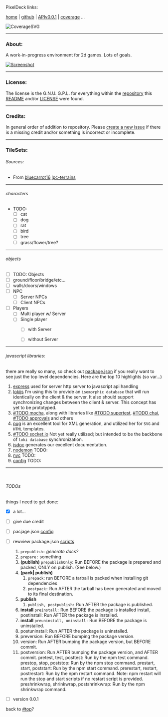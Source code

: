 <a name="top">PixelDeck links:</a>

[home](https://BadQuanta.github.io/pixeldeck/) |
[github](https://github.com/BadQuanta/pixeldeck/) |
[APIv0.0.1](https://badquanta.github.io/pixeldeck/pixeldeck/0.0.1/index.html) |
[coverage](https://badquanta.github.io/pixeldeck/coverage/index.html)
 ...

![CoverageSVG](https://badquanta.github.io/pixeldeck/coverage.svg)



---

### About:

A work-in-progress environment for 2d games.  Lots of goals.

[![Screenshot](https://badquanta.github.io/pixeldeck/imgs/Screenshot01.thumbnail.png "Screenshot" )](https://badquanta.github.io/pixeldeck/imgs/Screenshot01.png)

---

### License:

The license is the G.N.U. G.P.L. for everything within the [repository](https://github.com/BadQuanta/pixeldeck) this [README](./README.md) and/or [LICENSE](./LICENSE.md) were found.

---

### Credits:



In general order of addition to repository.  Please [create a new issue](https://github.com/badquanta/pixeldeck/issues/new) if there is a missing credit and/or something is incorrect or incomplete.

---

### TileSets:

###### Sources:

* From [bluecarrot16]() [lpc-terrains](https://opengameart.org/content/lpc-terrains)

---

###### characters

* TODO:
  * [ ] cat
  * [ ] dog
  * [ ] rat
  * [ ] bird
  * [ ] tree
  * [ ] grass/flower/tree?

---

###### objects

* [ ] TODO: Objects
* [ ] ground/floor/bridge/etc...
* [ ] walls/doors/windows
* [ ] NPC
  * [ ] Server NPCs
  * [ ] Client NPCs
* [ ] Players
  * [ ] Multi player w/ Server
  * [ ] Single player
    * [ ] with Server
    * [ ] without Server


---

###### javascript libraries:

there are really so many, so check out [package.json](./package.json) if you really want to see just the top level dependencies.  Here are the top 10 highlights (so var...)

  1) [express](http://expressjs.com/en/4x/api.html) used for server http server to javascript api handling
  2) [lokijs](https://github.com/techfort/LokiJS) I'm using this to provide an `isomorphic database` that will run identically on the client & the server. It also should support synchronizing changes between the client & server. This concept has yet to be prototyped.
  3) [#TODO mocha](https://mochajs.org/), along with libraries like [#TODO supertest](#TODO), [#TODO chai](#TODO), [#TODO approvals](#TODO) and others
  4) [pug](https://pugjs.org/) is an excellent tool for XML generation, and utilized her for `SVG` and `HTML` templates.
  5) [#TODO socket.io](https://socket.io/) Not yet really utilized; but intended to be the backbone of `loki database` synchronization.
  6) [jsdoc](https://jsdoc.app/) generates our excellent documentation.
  7) [nodemon](#TODO) TODO:
  9) [nyc](#TODO) TODO:
  10) [config](#TODO) TODO:

---

<a name="TODO">&nbsp;</a>

###### TODOs



things I need to get done:

* [x] a lot...
* [ ] give due credit
* [ ] pacjage.json [config](https://docs.npmjs.com/misc/config)
* [ ] rewview package.json [scripts](https://docs.npmjs.com/misc/scripts)
  1) `prepublish:` _generate docs?_
  2) `prepare:` something
  1) __(publish)__
      `prepublishOnly`: Run BEFORE the package is prepared and packed, ONLY on publish. (See below.)
  1) __(pack| publish)__
      1) `prepack`: run BEFORE a tarball is packed when installing git dependencies
      2) `postpack:` Run AFTER the tarball has been generated and moved to its final destination.
  1) __publish__
      1) `publish, postpublish:` Run AFTER the package is published.
  1) __install__ `preinstall:` Run BEFORE the package is installed
install, postinstall: Run AFTER the package is installed.
  1) __install__ `preuninstall, uninstall:` Run BEFORE the package is uninstalled.
  1) postuninstall: Run AFTER the package is uninstalled.
  1) preversion: Run BEFORE bumping the package version.
  1) version: Run AFTER bumping the package version, but BEFORE commit.
  1) postversion: Run AFTER bumping the package version, and AFTER commit.
pretest, test, posttest: Run by the npm test command.
prestop, stop, poststop: Run by the npm stop command.
prestart, start, poststart: Run by the npm start command.
prerestart, restart, postrestart: Run by the npm restart command. Note: npm restart will run the stop and start scripts if no restart script is provided.
preshrinkwrap, shrinkwrap, postshrinkwrap: Run by the npm shrinkwrap command.

* [ ] version 0.0.1

back to [#top](#top)?